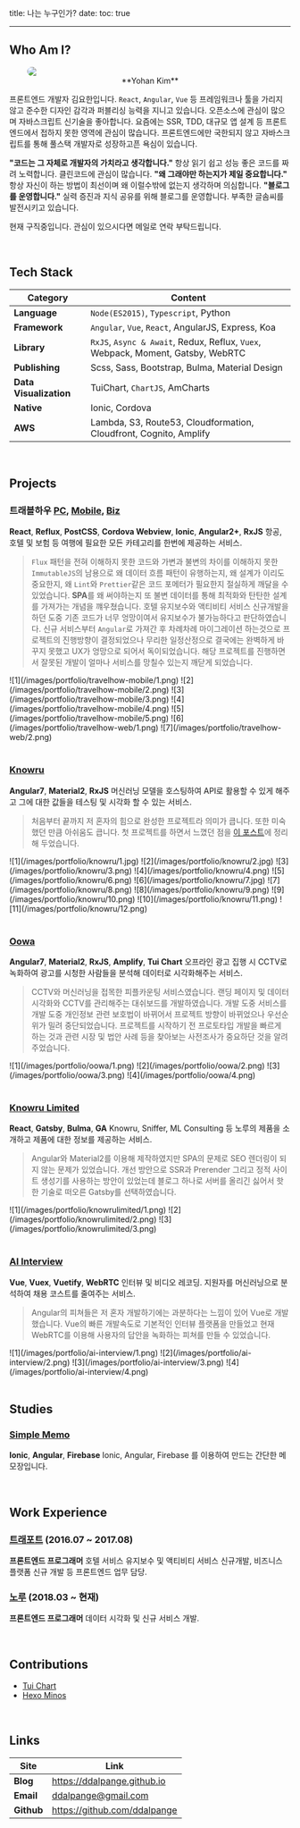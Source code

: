 title: 나는 누구인가?
date:
toc: true

---

## Who Am I?

<div style="padding: 0 32px;">
    <img src="/images/profile.jpg" style="display:block; margin: 0 auto; border-radius: 300px;" class="not-gallery-item">
    <div style="text-align: center;">**Yohan Kim**</div>
</div>

프론트엔드 개발자 김요한입니다. `React`, `Angular`, `Vue` 등 프레임워크나 툴을 가리지 않고 준수한 디자인 감각과 퍼블리싱 능력을 지니고 있습니다. 오픈소스에 관심이 많으며 자바스크립트 신기술을 좋아합니다. 요즘에는 SSR, TDD, 대규모 앱 설계 등 프론트엔드에서 접하지 못한 영역에 관심이 많습니다. 프론트엔드에만 국한되지 않고 자바스크립트를 통해 풀스택 개발자로 성장하고픈 욕심이 있습니다.

**"코드는 그 자체로 개발자의 가치라고 생각합니다."**
항상 읽기 쉽고 성능 좋은 코드를 짜려 노력합니다. 클린코드에 관심이 많습니다.
**"왜 그래야만 하는지가 제일 중요합니다."**
항상 자신이 하는 방법이 최선이며 왜 이럴수밖에 없는지 생각하며 의심합니다.
**"블로그를 운영합니다."**
실력 증진과 지식 공유를 위해 블로그를 운영합니다. 부족한 글솜씨를 발전시키고 있습니다.

현재 구직중입니다. 관심이 있으시다면 메일로 연락 부탁드립니다.

<br/>

## Tech Stack 

| Category               | Content                                                                         |
| ---------------------- | ------------------------------------------------------------------------------- |
| **Language**           | `Node(ES2015)`, `Typescript`, Python                                            |
| **Framework**          | `Angular`, `Vue`, `React`, AngularJS, Express, Koa                              |
| **Library**            | `RxJS`, `Async & Await`, Redux, Reflux, `Vuex`, Webpack, Moment, Gatsby, WebRTC |
| **Publishing**         | Scss, Sass, Bootstrap, Bulma, Material Design                                   |
| **Data Visualization** | TuiChart, `ChartJS`, AmCharts                                                   |
| **Native**             | Ionic, Cordova                                                                  |
| **AWS**                | Lambda, S3, Route53, Cloudformation, Cloudfront, Cognito, Amplify               |

<br/>

## Projects

### 트래블하우 [PC](https://www.travelhow.com), [Mobile](https://m.travelhow.com), [Biz](https://biz.travelhow.biz)
**React**, **Reflux**, **PostCSS**, **Cordova Webview**, **Ionic**, **Angular2+**, **RxJS**
항공, 호텔 및 보험 등 여행에 필요한 모든 카테고리를 한번에 제공하는 서비스. 
> `Flux` 패턴을 전혀 이해하지 못한 코드와 가변과 불변의 차이를 이해하지 못한 `ImmutableJS`의 남용으로 왜 데이터 흐름 패턴이 유행하는지, 왜 설계가 이리도 중요한지, 왜 `Lint`와 `Prettier`같은 코드 포메터가 필요한지 절실하게 깨달을 수 있었습니다. **SPA**를 왜 써야하는지 또 불변 데이터를 통해 최적화와 탄탄한 설계를 가져가는 개념을 꺠우쳤습니다. 호텔 유지보수와 액티비티 서비스 신규개발을 하던 도중 기존 코드가 너무 엉망이여서 유지보수가 불가능하다고 판단하였습니다. 신규 서비스부터 `Angular`로 가져간 후 차례차례 마이그레이션 하는것으로 프로젝트의 진행방향이 결정되었으나 무리한 일정산정으로 결국에는 완벽하게 바꾸지 못했고 UX가 엉망으로 되어서 독이되었습니다. 해당 프로젝트를 진행하면서 잘못된 개발이 얼마나 서비스를 망칠수 있는지 깨닫게 되었습니다.

<div class="justified-gallery">
![1](/images/portfolio/travelhow-mobile/1.png)
![2](/images/portfolio/travelhow-mobile/2.png)
![3](/images/portfolio/travelhow-mobile/3.png)
![4](/images/portfolio/travelhow-mobile/4.png)
![5](/images/portfolio/travelhow-mobile/5.png)
![6](/images/portfolio/travelhow-web/1.png)
![7](/images/portfolio/travelhow-web/2.png)
</div>

<br/>

### [Knowru](https://www.knowru.com)
**Angular7**, **Material2**, **RxJS**
머신러닝 모델을 호스팅하여 API로 활용할 수 있게 해주고 그에 대한 값들을 테스팅 및 시각화 할 수 있는 서비스.
> 처음부터 끝까지 저 혼자의 힘으로 완성한 프로젝트라 의미가 큽니다. 또한 미숙했던 만큼 아쉬움도 큽니다. 첫 프로젝트를 하면서 느꼈던 점을 [이 포스트](/2018/07/21/my-first-project/)에 정리해 두었습니다.
<div class="justified-gallery">
![1](/images/portfolio/knowru/1.jpg)
![2](/images/portfolio/knowru/2.jpg)
![3](/images/portfolio/knowru/3.png)
![4](/images/portfolio/knowru/4.png)
![5](/images/portfolio/knowru/6.png)
![6](/images/portfolio/knowru/7.jpg)
![7](/images/portfolio/knowru/8.png)
![8](/images/portfolio/knowru/9.png)
![9](/images/portfolio/knowru/10.png)
![10](/images/portfolio/knowru/11.png)
![11](/images/portfolio/knowru/12.png)
</div>

<br/>

### [Oowa](https://oowa.io)
**Angular7**, **Material2**, **RxJS**, **Amplify**, **Tui Chart**
오프라인 광고 집행 시 CCTV로 녹화하여 광고를 시청한 사람들을 분석해 데이터로 시각화해주는 서비스.
> CCTV와 머신러닝을 접목한 피플카운팅 서비스였습니다. 랜딩 페이지 및 데이터 시각화와 CCTV를 관리해주는 대쉬보드를 개발하였습니다. 개발 도중 서비스를 개발 도중 개인정보 관련 보호법이 바뀌어서 프로젝트 방향이 바뀌었으나 우선순위가 밀려 중단되었습니다. 프로젝트를 시작하기 전 프로토타입 개발을 빠르게 하는 것과 관련 시장 및 법안 사례 등을 찾아보는 사전조사가 중요하단 것을 알려주었습니다.
<div class="justified-gallery">
![1](/images/portfolio/oowa/1.png)
![2](/images/portfolio/oowa/2.png)
![3](/images/portfolio/oowa/3.png)
![4](/images/portfolio/oowa/4.png)
</div>

<br/>

### [Knowru Limited](https://www.knowrulimited.com)
**React**, **Gatsby**, **Bulma**, **GA**
Knowru, Sniffer, ML Consulting 등 노루의 제품을 소개하고 제품에 대한 정보를 제공하는 서비스.
> Angular와 Material2를 이용해 제작하였지만 SPA의 문제로 SEO 렌더링이 되지 않는 문제가 있었습니다. 개선 방안으로 SSR과 Prerender 그리고 정적 사이트 생성기를 사용하는 방안이 있었는데 블로그 하나로 서버를 올리긴 싫어서 핫한 기술로 떠오른 Gatsby를 선택하였습니다.
<div class="justified-gallery">
![1](/images/portfolio/knowrulimited/1.png)
![2](/images/portfolio/knowrulimited/2.png)
![3](/images/portfolio/knowrulimited/3.png)
</div>

<br/>

### [AI Interview](https://www.ai-interview.com)
**Vue**, **Vuex**, **Vuetify**, **WebRTC**
인터뷰 및 비디오 레코딩. 지원자를 머신러닝으로 분석하여 채용 코스트를 줄여주는 서비스.

> Angular의 피쳐들은 저 혼자 개발하기에는 과분하다는 느낌이 있어 Vue로 개발했습니다. Vue의 빠른 개발속도로 기본적인 인터뷰 플랫폼을 만들었고 현재 WebRTC를 이용해 사용자의 답안을 녹화하는 피쳐를 만들 수 있었습니다. 


<div class="justified-gallery">
![1](/images/portfolio/ai-interview/1.png)
![2](/images/portfolio/ai-interview/2.png)
![3](/images/portfolio/ai-interview/3.png)
![4](/images/portfolio/ai-interview/4.png)
</div>

<br/>

## Studies

### [Simple Memo](https://github.com/ddalpange/simple-memo)
**Ionic**, **Angular**, **Firebase**
Ionic, Angular, Firebase 를 이용하여 만드는 간단한 메모장입니다.

<br/>

## Work Experience

### [트래포트](https://m.travelhow.com) (2016.07 ~ 2017.08)
**프론트엔드 프로그래머**
호텔 서비스 유지보수 및 액티비티 서비스 신규개발, 비즈니스 플랫폼 신규 개발 등 프론트엔드 업무 담당.

### [노루](http://knowru.com) (2018.03 ~ 현재)
**프론트엔드 프로그래머**
데이터 시각화 및 신규 서비스 개발.

<br/>

## Contributions

- [Tui Chart](https://github.com/nhnent/tui.chart)
- [Hexo Minos](https://github.com/ppoffice/hexo-theme-minos)

<br/>


## Links

| Site       | Link                         |
| ---------- | ---------------------------- |
| **Blog**   | https://ddalpange.github.io  |
| **Email**  | ddalpange@gmail.com          |
| **Github** | https://github.com/ddalpange |


